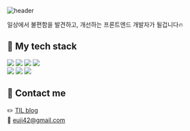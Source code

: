![header](https://capsule-render.vercel.app/api?type=transparent&fontColor=8553d1&text=Hello,%20I'm%20Eunjin%20&fontSize=50&fontAlign=50)

일상에서 불편함을 발견하고, 개선하는 프론트엔드 개발자가 될겁니다🔥


## 📍 My tech stack
  <img src="https://img.shields.io/badge/javascript-F7DF1E?style=for-the-badge&logo=javascript&logoColor=black"> <img src="https://img.shields.io/badge/typescript-3178C6?style=for-the-badge&logo=typescript&logoColor=white"> 
  <img src="https://img.shields.io/badge/react-61DAFB?style=for-the-badge&logo=react&logoColor=black">
  <img src="https://img.shields.io/badge/redux-764ABC?style=for-the-badge&logo=redux&logoColor=white"> 
  <br />
  <img src="https://img.shields.io/badge/styled--components-DB7093?style=for-the-badge&logo=styled-components&logoColor=white"> 
  <img src="https://img.shields.io/badge/css-1572B6?style=for-the-badge&logo=css3&logoColor=white"> 
  <img src="https://img.shields.io/badge/html5-E34F26?style=for-the-badge&logo=html5&logoColor=white"> 

## 📍 Contact me
✏️ [TIL blog](https://velog.io/@euji42)   
📮 euji42@gmail.com
